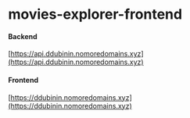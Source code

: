 # movies-explorer-frontend


#### Backend
[https://api.ddubinin.nomoredomains.xyz](https://api.ddubinin.nomoredomains.xyz)


#### Frontend
[https://ddubinin.nomoredomains.xyz](https://ddubinin.nomoredomains.xyz)